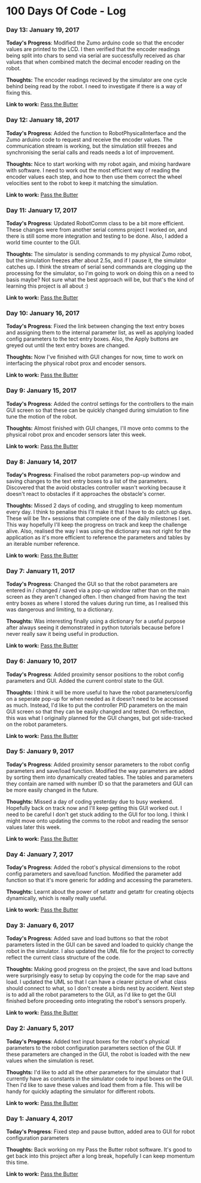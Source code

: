 # 100 Days Of Code - Log

### Day 13: January 19, 2017

**Today's Progress**: Modified the Zumo arduino code so that the encoder values are printed to the LCD. I then verified that the encoder readings being split into chars to send via serial are successfully received as char values that when combined match the decimal encoder reading on the robot.

**Thoughts:** The encoder readings recieved by the simulator are one cycle behind  being read by the robot. I need to investigate if there is a way of fixing this.

**Link to work:** [Pass the Butter](https://github.com/robolity/pass-the-butter/commit/f11600d6674e3f896a9d10c17559c884d36a2279)


### Day 12: January 18, 2017

**Today's Progress**: Added the function to RobotPhysicalInterface and the Zumo arduino code to request and receive the encoder values. The communication stream is working, but the simulation still freezes and synchronising the serial calls and reads needs a lot of improvement.

**Thoughts:** Nice to start working with my robot again, and mixing hardware with software. I need to work out the most efficient way of reading the encoder values each step, and how to then use them correct the wheel velocities sent to the robot to keep it matching the simulation.

**Link to work:** [Pass the Butter](https://github.com/robolity/pass-the-butter/commit/f11600d6674e3f896a9d10c17559c884d36a2279)


### Day 11: January 17, 2017

**Today's Progress**: Updated RobotComm class to be a bit more efficient. These changes were from another serial comms project I worked on, and there is still some more integration and testing to be done. Also, I added a world time counter to the GUI.

**Thoughts:** The simulator is sending commands to my physical Zumo robot, but the simulation freezes after about 2.5s, and if I pause it, the simulator catches up. I think the stream of serial send commands are clogging up the processing for the simulator, so I'm going to work on doing this on a need to basis maybe? Not sure what the best approach will be, but that's the kind of learning this project is all about :)

**Link to work:** [Pass the Butter](https://github.com/robolity/pass-the-butter/commit/411ee78a850f58093abc4bc794ed5cc8c6db96fa)


### Day 10: January 16, 2017

**Today's Progress**: Fixed the link between changing the text entry boxes and assigning them to the internal parameter list, as well as applying loaded config parameters to the tect entry boxes. Also, the Apply buttons are greyed out until the text entry boxes are changed.

**Thoughts:** Now I've finished with GUI changes for now, time to work on interfacing the physical robot prox and encoder sensors.

**Link to work:** [Pass the Butter](https://github.com/robolity/pass-the-butter/commit/48ddc35835a67c1385ec8d6d699ca1a468c4dff5)


### Day 9: January 15, 2017

**Today's Progress**: Added the control settings for the controllers to the main GUI screen so that these can be quickly changed during simulation to fine tune the motion of the robot.

**Thoughts:** Almost finished with GUI changes, I'll move onto comms to the physical robot prox and encoder sensors later this week.

**Link to work:** [Pass the Butter](https://github.com/robolity/pass-the-butter/commit/23d8ec20e704afe3e9695753927f3ac52039665f)


### Day 8: January 14, 2017

**Today's Progress**: Finalised the robot parameters pop-up window and saving changes to the text entry boxes to a list of the parameters. Discovered that the avoid obstacles controller wasn't working because it doesn't react to obstacles if it approaches the obstacle's corner.

**Thoughts:** Missed 2 days of coding, and struggling to keep momentum every day. I think to penalise this I'll make it that I have to do catch up days. These will be 1hr+ sessions that complete one of the daily milestones I set. This way hopefully I'll keep the progress on track and keep the challenge alive. Also, realised the way I was using the dictionary was not right for the application as it's more efficient to reference the parameters and tables by an iterable number reference.

**Link to work:** [Pass the Butter](https://github.com/robolity/pass-the-butter/commit/e61d936d461917474515a52c8abac5aa63201855)


### Day 7: January 11, 2017

**Today's Progress**: Changed the GUI so that the robot parameters are entered in / changed / saved via a pop-up window rather than on the main screen as they aren't changed often. I then changed from having the text entry boxes as where I stored the values during run time, as I realised this was dangerous and limiting, to a dictionary.

**Thoughts:** Was interesting finally using a dictionary for a useful purpose after always seeing it demonstrated in python tutorials because before I never really saw it being useful in production.

**Link to work:** [Pass the Butter](https://github.com/robolity/pass-the-butter/commit/a0cc97c867ad1ca23a60346a7e7d7684dfc0216a)


### Day 6: January 10, 2017

**Today's Progress**: Added proximity sensor positions to the robot config parameters and GUI. Added the current control state to the GUI.

**Thoughts:** I think it will be more useful to have the robot parameters/config on a seperate pop-up for when needed as it doesn't need to be accessed as much. Instead, I'd like to put the controller PID parameters on the main GUI screen so that they can be easily changed and tested. On reflection, this was what I originally planned for the GUI changes, but got side-tracked on the robot parameters.

**Link to work:** [Pass the Butter](https://github.com/robolity/pass-the-butter/commit/0c7a58d5dae1c6099fb2019c90bc930be490c748)


### Day 5: January 9, 2017

**Today's Progress**: Added proximity sensor parameters to the robot config parameters and save/load function. Modified the way parameters are added by sorting them into dynamically created tables. The tables and parameters they contain are named with number ID so that the parameters and GUI can be more easily changed in the future.

**Thoughts:** Missed a day of coding yesterday due to busy weekend. Hopefully back on track now and I'll keep getting this GUI worked out. I need to be careful I don't get stuck adding to the GUI for too long. I think I might move onto updating the comms to the robot and reading the sensor values later this week.

**Link to work:** [Pass the Butter](https://github.com/robolity/pass-the-butter/commit/e463cc7a42cd69c308ff95d68468f8c31ac214cd)


### Day 4: January 7, 2017

**Today's Progress**: Added the robot's physical dimensions to the robot config parameters and save/load function. Modified the parameter add function so that it's more generic for adding and accessing the parameters.

**Thoughts:** Learnt about the power of setattr and getattr for creating objects dynamically, which is really really useful.

**Link to work:** [Pass the Butter](https://github.com/robolity/pass-the-butter/commit/4ed30ded1c36ae81e40560eb44dca9f46028b72b)


### Day 3: January 6, 2017

**Today's Progress**: Added save and load buttons so that the robot parameters listed in the GUI can be saved and loaded to quickly change the robot in the simulator. I also updated the UML file for the project to correctly reflect the current class structure of the code.

**Thoughts:** Making good progress on the project, the save and load buttons were surprisingly easy to setup by copying the code for the map save and load. I updated the UML so that I can have a clearer picture of what class should connect to what, so I don't create a birds nest by accident. Next step is to add all the robot parameters to the GUI, as I'd like to get the GUI finished before proceeding onto integrating the robot's sensors properly.

**Link to work:** [Pass the Butter](https://github.com/robolity/pass-the-butter/commit/c84dbfd14b3ab5894e3692efac1aedc178941d96)


### Day 2: January 5, 2017

**Today's Progress**: Added text input boxes for the robot's physical parameters to the robot configuration parameters section of the GUI. If these parameters are changed in the GUI, the robot is loaded with the new values when the simulation is reset. 

**Thoughts:** I'd like to add all the other parameters for the simulator that I currently have as constants in the simulator code to input boxes on the GUI. Then I'd like to save these values and load them from a file. This will be handy for quickly adapting the simulator for different robots.

**Link to work:** [Pass the Butter](https://github.com/robolity/pass-the-butter/commit/d2eea4da3505cd796588140cd03b5e6b9d21285c)


### Day 1: January 4, 2017

**Today's Progress**: Fixed step and pause button, added area to GUI for robot configuration parameters

**Thoughts:** Back working on my Pass the Butter robot software. It's good to get back into this project after a long break, hopefully I can keep momentum this time.

**Link to work:** [Pass the Butter](https://github.com/robolity/pass-the-butter/commit/821afdc9dd8737cd609c389d07cc5b0c9f9ec679)
